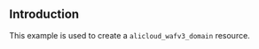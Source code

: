 ## Introduction

This example is used to create a `alicloud_wafv3_domain` resource.

<!-- BEGIN_TF_DOCS -->

<!-- END_TF_DOCS -->
